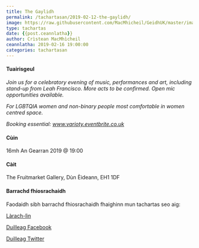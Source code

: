 ```yaml
---
title: The Gaylidh
permalink: /tachartasan/2019-02-12-the-gaylidh/
image: https://raw.githubusercontent.com/MacMhicheil/GeidhUK/master/images/2019-03-30-feis-proise-tar-ghneiteach-na-h-alba-2019.jpg
type: tachartas
date: {{post.ceannlatha}}
author: Crìstean MacMhìcheil
ceannlatha: 2019-02-16 19:00:00
categories: tachartasan
---
```


#### Tuairisgeul

_Join us for a celebratory evening of music, performances and art, including stand-up from Leah Francisco. More acts to be confirmed. Open mic opportunities available._

_For LGBTQIA women and non-binary people most comfortable in women centred space._

_Booking essential: <a href="http://www.varioty.eventbrite.co.uk">www.varioty.eventbrite.co.uk</a>_

#### Cùin

16mh An Gearran 2019 @ 19:00

#### Càit

The Fruitmarket Gallery, Dùn Èideann, EH1 1DF

#### Barrachd fhiosrachaidh

Faodaidh sibh barrachd fhiosrachaidh fhaighinn mun tachartas seo aig:

[Làrach-lìn ](https://www.eventbrite.co.uk/e/trans-pride-scotland-in-dundee-tickets-54539907331)

[Duilleag Facebook ]()

[Duilleag Twitter ]()
